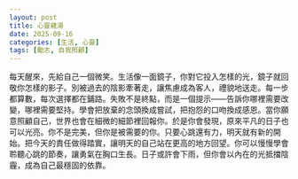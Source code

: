 ```yaml
---
layout: post
title: 心靈雞湯
date: 2025-09-16
categories: [生活, 心靈]
tags: [勵志, 自我照顧]
---
```


每天醒來，先給自己一個微笑。生活像一面鏡子，你對它投入怎樣的光，鏡子就回敬你怎樣的影子。別被過去的陰影牽著走，讓焦慮成為客人，禮貌地送走。每一步都算數，每次選擇都在鋪路。失敗不是終點，而是一個提示——告訴你哪裡需要改變，哪裡需要堅持。學會把放棄的念頭換成嘗試，把抱怨的口吻換成感恩。當你願意照顧自己，世界也會在細微的細節裡回報你。於是你會發現，原來平凡的日子也可以光亮。你不是完美，但你是被需要的你。只要心跳還有力，明天就有新的開始。把今天的責任做得踏實，讓明天的自己站在更高的地方回望。你可以慢慢學會聆聽心跳的節奏，讓勇氣在胸口生長。日子或許會下雨，但你會以內在的光抵擋陰霾，成為自己最穩固的依靠。
